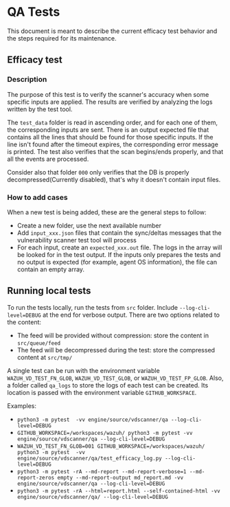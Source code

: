 # QA Tests

This document is meant to describe the current efficacy test behavior and the steps required for its maintenance.

## Efficacy test

### Description

The purpose of this test is to verify the scanner's accuracy when some specific inputs are applied. The results are verified by analyzing the logs written by the test tool.

The `test_data` folder is read in ascending order, and for each one of them, the corresponding inputs are sent. There is an output expected file that contains all the lines that should be found for those specific inputs. If the line isn't found after the timeout expires, the corresponding error message is printed. The test also verifies that the scan begins/ends properly, and that all the events are processed.

Consider also that folder `000` only verifies that the DB is properly decompressed(Currently disabled), that's why it doesn't contain input files.

### How to add cases

When a new test is being added, these are the general steps to follow:
- Create a new folder, use the next available number
- Add `input_xxx.json` files that contain the sync/deltas messages that the vulnerability scanner test tool will process
- For each input, create an `expected_xxx.out` file. The logs in the array will be looked for in the test output. If the inputs only prepares the tests and no output is expected (for example, agent OS information), the file can contain an empty array.


## Running local tests

To run the tests locally, run the tests from `src` folder. Include `--log-cli-level=DEBUG` at the end for verbose output.
There are two options related to the content:
- The feed will be provided without compression: store the content in `src/queue/feed`
- The feed will be decompressed during the test: store the compressed content at `src/tmp/`

A single test can be run with the environment variable `WAZUH_VD_TEST_FN_GLOB`, `WAZUH_VD_TEST_GLOB`, or `WAZUH_VD_TEST_FP_GLOB`.
Also, a folder called `qa_logs` to store the logs of each test can be created. Its location is passed with the environment variable `GITHUB_WORKSPACE`.

Examples:

- `python3 -m pytest  -vv engine/source/vdscanner/qa --log-cli-level=DEBUG`
- `GITHUB_WORKSPACE=/workspaces/wazuh/ python3 -m pytest -vv engine/source/vdscanner/qa --log-cli-level=DEBUG`
- `WAZUH_VD_TEST_FN_GLOB=001 GITHUB_WORKSPACE=/workspaces/wazuh/ python3 -m pytest  -vv engine/source/vdscanner/qa/test_efficacy_log.py --log-cli-level=DEBUG`
- `python3 -m pytest -rA --md-report --md-report-verbose=1 --md-report-zeros empty --md-report-output md_report.md -vv engine/source/vdscanner/qa --log-cli-level=DEBUG`
- `python3 -m pytest -rA --html=report.html --self-contained-html -vv engine/source/vdscanner/qa/ --log-cli-level=DEBUG`

